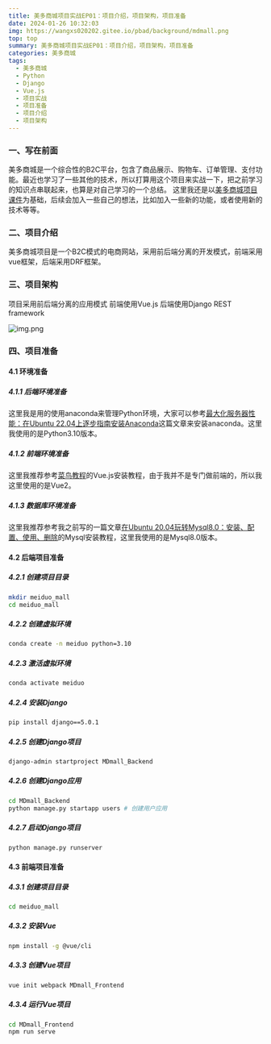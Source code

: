 ```yaml
---
title: 美多商城项目实战EP01：项目介绍，项目架构，项目准备
date: 2024-01-26 10:32:03
img: https://wangxs020202.gitee.io/pbad/background/mdmall.png
top: top
summary: 美多商城项目实战EP01：项目介绍，项目架构，项目准备
categories: 美多商城
tags:
  - 美多商城
  - Python
  - Django
  - Vue.js
  - 项目实战
  - 项目准备
  - 项目介绍
  - 项目架构
---
```


### 一、写在前面

美多商城是一个综合性的B2C平台，包含了商品展示、购物车、订单管理、支付功能。最近也学习了一些其他的技术，所以打算用这个项目来实战一下，把之前学习的知识点串联起来，也算是对自己学习的一个总结。
这里我还是以[美多商城项目课件](https://luojun0115.github.io/meiduo2018/index.html)为基础，后续会加入一些自己的想法，比如加入一些新的功能，或者使用新的技术等等。

### 二、项目介绍

美多商城项目是一个B2C模式的电商网站，采用前后端分离的开发模式，前端采用vue框架，后端采用DRF框架。

### 三、项目架构

项目采用前后端分离的应用模式
前端使用Vue.js
后端使用Django REST framework

![img.png](https://luojun0115.github.io/meiduo2018/images/%E9%A1%B9%E7%9B%AE%E6%95%B4%E4%BD%93%E6%9E%B6%E6%9E%84.png)


### 四、项目准备

#### 4.1 环境准备

##### 4.1.1 后端环境准备

这里我是用的使用anaconda来管理Python环境，大家可以参考[最大化服务器性能：在Ubuntu 22.04上逐步指南安装Anaconda](https://sirxs.cn/2023/04/26/ubuntu-an-zhuang-anaconda/)这篇文章来安装anaconda。这里我使用的是Python3.10版本。

##### 4.1.2 前端环境准备

这里我推荐参考[菜鸟教程](https://www.runoob.com/w3cnote/vue2-start-coding.html)的Vue.js安装教程，由于我并不是专门做前端的，所以我这里使用的是Vue2。

##### 4.1.3 数据库环境准备

这里我推荐参考我之前写的一篇文章[在Ubuntu 20.04玩转Mysql8.0：安装、配置、使用、删除](https://sirxs.cn/2024/01/26/page-id-16/)的Mysql安装教程，这里我使用的是Mysql8.0版本。

#### 4.2 后端项目准备

##### 4.2.1 创建项目目录

```bash
mkdir meiduo_mall
cd meiduo_mall
```

##### 4.2.2 创建虚拟环境

```bash
conda create -n meiduo python=3.10
```

##### 4.2.3 激活虚拟环境

```bash
conda activate meiduo
```

##### 4.2.4 安装Django

```bash
pip install django==5.0.1
```

##### 4.2.5 创建Django项目

```bash
django-admin startproject MDmall_Backend
```

##### 4.2.6 创建Django应用

```bash
cd MDmall_Backend
python manage.py startapp users # 创建用户应用
```

##### 4.2.7 启动Django项目

```bash
python manage.py runserver
```

#### 4.3 前端项目准备

##### 4.3.1 创建项目目录

```bash
cd meiduo_mall
```

##### 4.3.2 安装Vue

```bash
npm install -g @vue/cli
```

##### 4.3.3 创建Vue项目

```bash
vue init webpack MDmall_Frontend
```

##### 4.3.4 运行Vue项目

```bash
cd MDmall_Frontend
npm run serve
```




